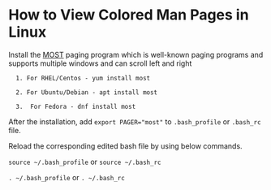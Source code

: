 # How to View Colored Man Pages in Linux
Install the [MOST](http://www.jedsoft.org/most/) paging program which is well-known paging programs and supports multiple windows and can scroll left and right

      1. For RHEL/Centos - yum install most
      
      2. For Ubuntu/Debian - apt install most
 
      3.  For Fedora - dnf install most
 
 After the installation, add ```export PAGER="most"``` to ```.bash_profile``` or ```.bash_rc``` file.
 
 Reload the corresponding edited bash file by using below commands.
 
 ```source ~/.bash_profile``` or ```source ~/.bash_rc```
 
 ```. ~/.bash_profile``` or ```. ~/.bash_rc```
